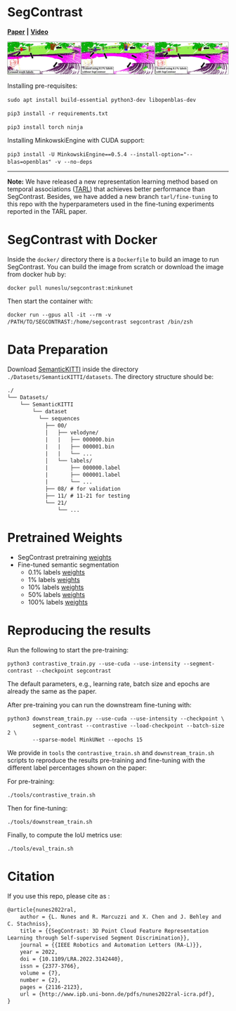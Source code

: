 # SegContrast

**[Paper](http://www.ipb.uni-bonn.de/pdfs/nunes2022ral-icra.pdf)** **|** **[Video](https://www.youtube.com/watch?v=kotRb_ySnIw)**

![](pics/overview.png)

Installing pre-requisites:

`sudo apt install build-essential python3-dev libopenblas-dev`

`pip3 install -r requirements.txt`

`pip3 install torch ninja`

Installing MinkowskiEngine with CUDA support:

`pip3 install -U MinkowskiEngine==0.5.4 --install-option="--blas=openblas" -v --no-deps`

---

**Note:** We have released a new representation learning method based on temporal associations ([TARL](https://github.com/PRBonn/TARL)) that achieves better performance than SegContrast. Besides, we have added a new branch `tarl/fine-tuning` to this repo with the hyperparameters used in the fine-tuning experiments reported in the TARL paper.

# SegContrast with Docker

Inside the `docker/` directory there is a `Dockerfile` to build an image to run SegContrast. You can build the image from scratch or download the image from docker hub by:

```
docker pull nuneslu/segcontrast:minkunet
```

Then start the container with:

```
docker run --gpus all -it --rm -v /PATH/TO/SEGCONTRAST:/home/segcontrast segcontrast /bin/zsh
```

# Data Preparation

Download [SemanticKITTI](http://www.semantic-kitti.org/dataset.html#download) inside the directory ```./Datasets/SemanticKITTI/datasets```. The directory structure should be:

```
./
└── Datasets/
    └── SemanticKITTI
        └── dataset
          └── sequences
            ├── 00/           
            │   ├── velodyne/	
            |   |	├── 000000.bin
            |   |	├── 000001.bin
            |   |	└── ...
            │   └── labels/ 
            |       ├── 000000.label
            |       ├── 000001.label
            |       └── ...
            ├── 08/ # for validation
            ├── 11/ # 11-21 for testing
            └── 21/
                └── ...
```

# Pretrained Weights
- SegContrast pretraining [weights](https://www.ipb.uni-bonn.de/html/projects/segcontrast/segcontrast_pretrain.zip)
- Fine-tuned semantic segmentation
    - 0.1% labels [weights](https://www.ipb.uni-bonn.de/html/projects/segcontrast/semantic_segmentation_weights/semseg_finetune_0p001.zip)
    - 1% labels [weights](https://www.ipb.uni-bonn.de/html/projects/segcontrast/semantic_segmentation_weights/semseg_finetune_0p01.zip)
    - 10% labels [weights](https://www.ipb.uni-bonn.de/html/projects/segcontrast/semantic_segmentation_weights/semseg_finetune_0p1.zip)
    - 50% labels [weights](https://www.ipb.uni-bonn.de/html/projects/segcontrast/semantic_segmentation_weights/semseg_finetune_0p5.zip)
    - 100% labels [weights](https://www.ipb.uni-bonn.de/html/projects/segcontrast/semantic_segmentation_weights/semseg_finetune_1p0.zip)

# Reproducing the results

Run the following to start the pre-training:

```
python3 contrastive_train.py --use-cuda --use-intensity --segment-contrast --checkpoint segcontrast
```

The default parameters, e.g., learning rate, batch size and epochs are already the same as the paper.

After pre-training you can run the downstream fine-tuning with:

```
python3 downstream_train.py --use-cuda --use-intensity --checkpoint \
        segment_contrast --contrastive --load-checkpoint --batch-size 2 \
        --sparse-model MinkUNet --epochs 15
```

We provide in `tools` the `contrastive_train.sh` and `downstream_train.sh` scripts to reproduce the results pre-training and fine-tuning with the different label percentages shown on the paper:

For pre-training:

```
./tools/contrastive_train.sh
```

Then for fine-tuning:

```
./tools/downstream_train.sh
```

Finally, to compute the IoU metrics use:

```
./tools/eval_train.sh
```

# Citation

If you use this repo, please cite as :

```
@article{nunes2022ral,
    author = {L. Nunes and R. Marcuzzi and X. Chen and J. Behley and C. Stachniss},
    title = {{SegContrast: 3D Point Cloud Feature Representation Learning through Self-supervised Segment Discrimination}},
    journal = {{IEEE Robotics and Automation Letters (RA-L)}},
    year = 2022,
    doi = {10.1109/LRA.2022.3142440},
    issn = {2377-3766},
    volume = {7},
    number = {2},
    pages = {2116-2123},
    url = {http://www.ipb.uni-bonn.de/pdfs/nunes2022ral-icra.pdf},
}
```
